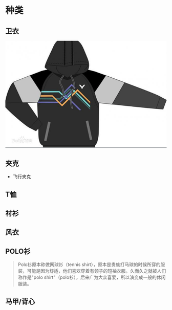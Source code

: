 # 种类

## 卫衣

<img src="/assets/images/dress/01.png">

## 夹克

* 飞行夹克

## T恤

## 衬衫

## 风衣

## POLO衫

> Polo衫原本称做网球衫（tennis shirt），原本是贵族打马球的时候所穿的服装，可能是因为舒适，他们喜欢穿着有领子的短袖衣服。久而久之就被人们称作是"polo shirt"（polo衫），后来广为大众喜爱，所以演变成一般的休闲服装。

## 马甲/背心

<!-- 羽绒服
针织衫
西服
皮衣
毛衣
西装
呢大衣
民族服装 -->

